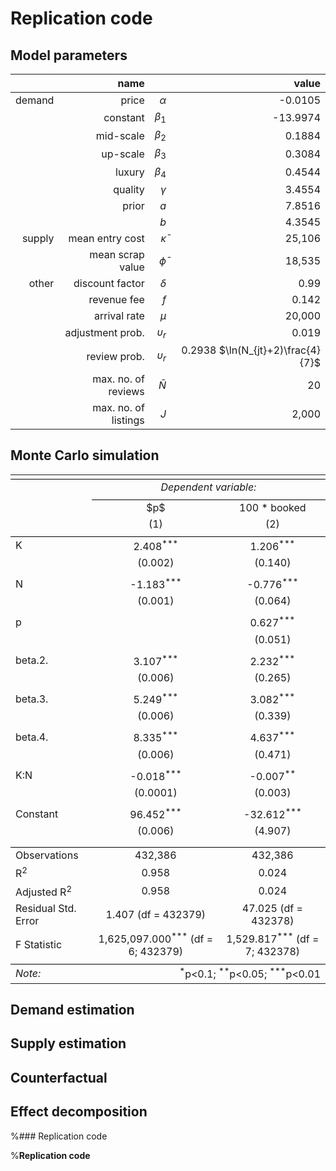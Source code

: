# Replication code

## Model parameters

|  | name |            |  value |
| ---: | ---: | ---------: | ------: |
| demand | price | $\alpha$ | -0.0105 |
|| constant | $\beta_1$ | -13.9974 |
|| mid-scale | $\beta_2$ | 0.1884 |
|| up-scale | $\beta_3$ | 0.3084 |
|| luxury | $\beta_4$ | 0.4544 |
|| quality | $\gamma$ | 3.4554 |
|| prior | $a$ | 7.8516 |
||  | $b$ | 4.3545 |
| supply | mean entry cost | $\bar \kappa$ | 25,106 |
|| mean scrap value | $\bar \phi$ | 18,535 |
| other | discount factor | $\delta$ | 0.99 |
|  | revenue fee | $f$ | 0.142 |
|  | arrival rate | $\mu$ | 20,000 |
|  | adjustment prob. | $\upsilon_r$ | 0.019 |
|  | review prob. | $\upsilon_r$ | 0.2938 $\ln(N_{jt}+2)\frac{4}{7}$ |
|  | max. no. of reviews | $\bar N$ | 20 |
|  | max. no. of listings | $J$ | 2,000 |

## Monte Carlo simulation

<table style="text-align:center"><tr><td colspan="3" style="border-bottom: 1px solid black"></td></tr><tr><td style="text-align:left"></td><td colspan="2"><em>Dependent variable:</em></td></tr>
<tr><td></td><td colspan="2" style="border-bottom: 1px solid black"></td></tr>
<tr><td style="text-align:left"></td><td>$p$</td><td>100 * booked</td></tr>
<tr><td style="text-align:left"></td><td>(1)</td><td>(2)</td></tr>
<tr><td colspan="3" style="border-bottom: 1px solid black"></td></tr><tr><td style="text-align:left">K</td><td>2.408<sup>***</sup></td><td>1.206<sup>***</sup></td></tr>
<tr><td style="text-align:left"></td><td>(0.002)</td><td>(0.140)</td></tr>
<tr><td style="text-align:left"></td><td></td><td></td></tr>
<tr><td style="text-align:left">N</td><td>-1.183<sup>***</sup></td><td>-0.776<sup>***</sup></td></tr>
<tr><td style="text-align:left"></td><td>(0.001)</td><td>(0.064)</td></tr>
<tr><td style="text-align:left"></td><td></td><td></td></tr>
<tr><td style="text-align:left">p</td><td></td><td>0.627<sup>***</sup></td></tr>
<tr><td style="text-align:left"></td><td></td><td>(0.051)</td></tr>
<tr><td style="text-align:left"></td><td></td><td></td></tr>
<tr><td style="text-align:left">beta.2.</td><td>3.107<sup>***</sup></td><td>2.232<sup>***</sup></td></tr>
<tr><td style="text-align:left"></td><td>(0.006)</td><td>(0.265)</td></tr>
<tr><td style="text-align:left"></td><td></td><td></td></tr>
<tr><td style="text-align:left">beta.3.</td><td>5.249<sup>***</sup></td><td>3.082<sup>***</sup></td></tr>
<tr><td style="text-align:left"></td><td>(0.006)</td><td>(0.339)</td></tr>
<tr><td style="text-align:left"></td><td></td><td></td></tr>
<tr><td style="text-align:left">beta.4.</td><td>8.335<sup>***</sup></td><td>4.637<sup>***</sup></td></tr>
<tr><td style="text-align:left"></td><td>(0.006)</td><td>(0.471)</td></tr>
<tr><td style="text-align:left"></td><td></td><td></td></tr>
<tr><td style="text-align:left">K:N</td><td>-0.018<sup>***</sup></td><td>-0.007<sup>**</sup></td></tr>
<tr><td style="text-align:left"></td><td>(0.0001)</td><td>(0.003)</td></tr>
<tr><td style="text-align:left"></td><td></td><td></td></tr>
<tr><td style="text-align:left">Constant</td><td>96.452<sup>***</sup></td><td>-32.612<sup>***</sup></td></tr>
<tr><td style="text-align:left"></td><td>(0.006)</td><td>(4.907)</td></tr>
<tr><td style="text-align:left"></td><td></td><td></td></tr>
<tr><td colspan="3" style="border-bottom: 1px solid black"></td></tr><tr><td style="text-align:left">Observations</td><td>432,386</td><td>432,386</td></tr>
<tr><td style="text-align:left">R<sup>2</sup></td><td>0.958</td><td>0.024</td></tr>
<tr><td style="text-align:left">Adjusted R<sup>2</sup></td><td>0.958</td><td>0.024</td></tr>
<tr><td style="text-align:left">Residual Std. Error</td><td>1.407 (df = 432379)</td><td>47.025 (df = 432378)</td></tr>
<tr><td style="text-align:left">F Statistic</td><td>1,625,097.000<sup>***</sup> (df = 6; 432379)</td><td>1,529.817<sup>***</sup> (df = 7; 432378)</td></tr>
<tr><td colspan="3" style="border-bottom: 1px solid black"></td></tr><tr><td style="text-align:left"><em>Note:</em></td><td colspan="2" style="text-align:right"><sup>*</sup>p<0.1; <sup>**</sup>p<0.05; <sup>***</sup>p<0.01</td></tr>
</table>

## Demand estimation

## Supply estimation

## Counterfactual

## Effect decomposition

%### Replication code

%**Replication code**
